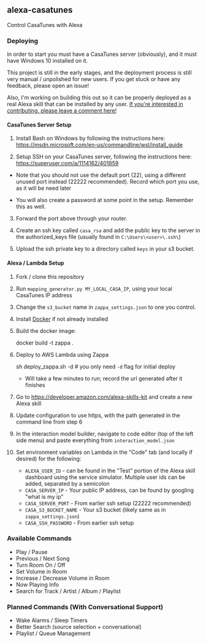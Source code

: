 ## alexa-casatunes

Control CasaTunes with Alexa

### Deploying

In order to start you must have a CasaTunes server (obviously), and it must have Windows 10 installed on it.

This project is still in the early stages, and the deployment process is still very manual / unpolished for new users. If you get stuck or have any feedback, please open an issue!

Also, I'm working on building this out so it can be properly deployed as a real Alexa skill that can be installed by any user. [If you're interested in contributing, please leave a comment here!](https://github.com/cscanlin/alexa-casatunes/issues/1)

#### CasaTunes Server Setup

1. Install Bash on Windows by following the instructions here: https://msdn.microsoft.com/en-us/commandline/wsl/install_guide

2. Setup SSH on your CasaTunes server, following the instructions here:
https://superuser.com/a/1114162/401859

  - Note that you should not use the default port (22), using a different unused port instead (22222 recommended). Record which port you use, as it will be need later

  - You will also create a password at some point in the setup. Remember this as well.

3. Forward the port above through your router.

4. Create an ssh key called `casa_rsa` and add the public key to the server in the authorized_keys file (usually found in `C:\Users\<user>\.ssh\`)

5. Upload the ssh private key to a directory called `keys` in your s3 bucket.

#### Alexa / Lambda Setup

1. Fork / clone this repository

2. Run `mapping_generator.py MY_LOCAL_CASA_IP`, using your local CasaTunes IP address

3. Change the `s3_bucket` name in `zappa_settings.json` to one you control.

4. Install [Docker](https://www.docker.com/) if not already installed

5. Build the docker image:

    docker build -t zappa .

6. Deploy to AWS Lambda using Zappa

    sh deploy_zappa.sh -d  # you only need `-d` flag for initial deploy

    - Will take a few minutes to run; record the url generated after it finishes

7. Go to https://developer.amazon.com/alexa-skills-kit and create a new Alexa skill

8. Update configuration to use https, with the path generated in the command line from step 6

9. In the interaction model builder, navigate to code editor (top of the left side menu) and paste everything from `interaction_model.json`

10. Set environment variables on Lambda in the "Code" tab (and locally if desired) for the following:

    - `ALEXA_USER_ID` - can be found in the "Test" portion of the Alexa skill dashboard using the service simulator. Multiple user ids can be added, separated by a semicolon
    - `CASA_SERVER_IP` - Your public IP address, can be found by googling "what is my ip"
    - `CASA_SERVER_PORT` - From earlier ssh setup (22222 recommended)
    - `CASA_S3_BUCKET_NAME` - Your s3 bucket (likely same as in `zappa_settings.json`)
    - `CASA_SSH_PASSWORD` - From earlier ssh setup


### Available Commands

 - Play / Pause
 - Previous / Next Song
 - Turn Room On / Off
 - Set Volume in Room
 - Increase / Decrease Volume in Room
 - Now Playing Info
 - Search for Track / Artist / Album / Playlist

### Planned Commands (With Conversational Support)

 - Wake Alarms / Sleep Timers
 - Better Search (source selection + conversational)
 - Playlist / Queue Management
